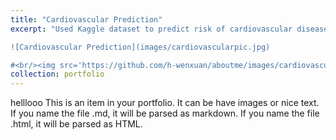 ```yaml
---
title: "Cardiovascular Prediction"
excerpt: "Used Kaggle dataset to predict risk of cardiovascular disease using machine learning tools 

![Cardiovascular Prediction](images/cardiovascularpic.jpg)

#<br/><img src='https://github.com/h-wenxuan/aboutme/images/cardiovascularpic.jpg'>"
collection: portfolio
---
```


helllooo
This is an item in your portfolio. It can be have images or nice text. If you name the file .md, it will be parsed as markdown. If you name the file .html, it will be parsed as HTML. 
